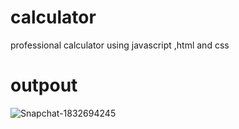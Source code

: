 # calculator
professional calculator using javascript ,html and css
# outpout
![Snapchat-1832694245](https://github.com/Zakaria-Kharroub/calculator/assets/116466392/69e24909-e5ba-4afe-88d7-6c3f30f2af04)
